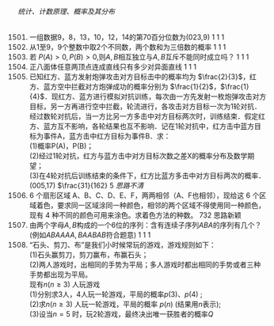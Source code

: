 ###### 统计、计数原理、概率及其分布
1501. 一组数据9，8，13，10，12，14的第70百分位数为(023,9)	1	1	1
1502. 从1至9，9个整数中取2个不同数，两个数和为三倍数的概率	1	1	1
1503. 若 $P(A) > 0,P(B) > 0,$则$A,B$相互独立与$A,B$互斥不能同时成立吗？	1	1	1
1504. 正八面体任意两顶点连成直线只有多少对异面直线	1	1	1
1505. 已知红方、蓝方发射炮弹攻击对方目标击中的概率均为 $\frac{2}{3}$，红方、蓝方空中拦截对方炮弹成功的概率分别为 $\frac{1}{2}$，$\frac{1}{4}$．现红方、蓝方进行模拟对抗训练，每次由一方先发射一枚炮弹攻击对方目标，另一方再进行空中拦截，轮流进行，各攻击对方目标一次为1轮对抗．经过数轮对抗后，当一方比另一方多击中对方目标两次时，训练结束．假定红方、蓝方互不影响，各轮结果也互不影响．记在1轮对抗中，红方击中蓝方目标为事件A，蓝方击中红方目标为事件B．求： <br> (1)概率P(A)，P(B)； <br> (2)经过1轮对抗，红方与蓝方击中对方目标次数之差X的概率分布及数学期望； <br> (3)在4轮对抗后训练结束的条件下，红方比蓝方多击中对方目标两次的概率．(005,17)	$\frac{31}{162} 5 $思路不清$
1506. 6 个扇形区域 A、B、C、D、E、F，两两相邻（A、F也相邻），现给这 6 个区域着色，要求同一区域涂同一种颜色，相邻的两个区域不得使用同一种颜色，现有 4 种不同的颜色可用来涂色。求着色方法的种数。	732	思路新颖
1507. 由两个字母$A,B$构成的一个6位的序列：含有连续子序列$ABA$的序列有几个？ (例如$ABAAAA,BAABAB$符合题意)	1	1	1
1508. “石头、剪刀、布”是我们小时候常玩的游戏，游戏规则如下：<br>(1)石头赢剪刀，剪刀赢布，布赢石头；<br>(2)两人游戏时，出相同的手势为平局；多人游戏时都出相同的手势或者三种手势都出现为平局。<br>现有$n(n\geq3)$ 人玩游戏<br>(1)分别求3人，4人玩一轮游戏，平局的概率$p(3)$、$p(4)$ ;<br>(2)求$n(n\geq3)$ 人玩一轮游戏，平局的概率 $p(n)$ (结果用$n$表示);<br>(3)设当$n=5$ 时，玩2轮游戏，最终决出唯一获胜者的概率$Q$
